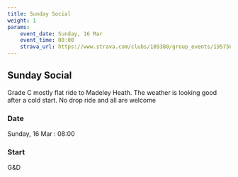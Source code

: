 ```yaml
---
title: Sunday Social
weight: 1
params:
    event_date: Sunday, 16 Mar
    event_time: 08:00
    strava_url: https://www.strava.com/clubs/189380/group_events/1957505
---
```


## Sunday Social 

Grade C mostly flat ride to Madeley Heath. The weather is looking good after a cold start. No drop ride and all are welcome

### Date

Sunday, 16 Mar : 08:00

### Start

G&amp;D


